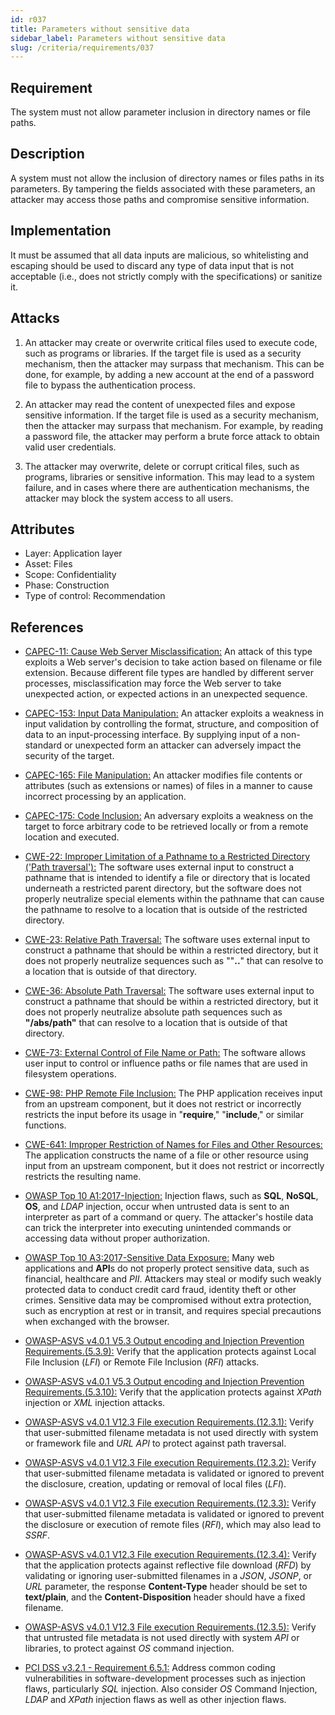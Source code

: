 ```yaml
---
id: r037
title: Parameters without sensitive data
sidebar_label: Parameters without sensitive data
slug: /criteria/requirements/037
---
```


## Requirement

The system must not allow parameter inclusion
in directory names or file paths.

## Description

A system must not allow the inclusion
of directory names or files paths
in its parameters.
By tampering the fields associated
with these parameters,
an attacker may access those paths
and compromise sensitive information.

## Implementation

It must be assumed
that all data inputs are malicious,
so whitelisting and escaping
should be used to discard any type of data input
that is not acceptable
(i.e., does not strictly comply with the specifications)
or sanitize it.

## Attacks

1. An attacker may create or overwrite
  critical files used to execute code,
  such as programs or libraries.
  If the target file
  is used as a security mechanism,
  then the attacker may surpass that mechanism.
  This can be done,
  for example,
  by adding a new account
  at the end of a password file
  to bypass the authentication process.

1. An attacker may read the content
  of unexpected files and expose sensitive information.
  If the target file
  is used as a security mechanism,
  then the attacker may surpass that mechanism.
  For example,
  by reading a password file,
  the attacker may perform a brute force attack
  to obtain valid user credentials.

1. The attacker may overwrite,
  delete or corrupt critical files,
  such as programs,
  libraries or sensitive information.
  This may lead to a system failure,
  and in cases where there are authentication mechanisms,
  the attacker may block the system access
  to all users.

## Attributes

- Layer: Application layer
- Asset: Files
- Scope: Confidentiality
- Phase: Construction
- Type of control: Recommendation

## References

- [CAPEC-11: Cause Web Server Misclassification:](http://capec.mitre.org/data/definitions/11.html)
  An attack of this type exploits
  a Web server's decision to take action
  based on filename or file extension.
  Because different file types are handled
  by different server processes,
  misclassification may force the Web server
  to take unexpected action,
  or expected actions
  in an unexpected sequence.

- [CAPEC-153: Input Data Manipulation:](http://capec.mitre.org/data/definitions/153.html)
  An attacker exploits a weakness
  in input validation by controlling the format,
  structure, and composition of data
  to an input-processing interface.
  By supplying input of a non-standard
  or unexpected form an attacker can adversely impact
  the security of the target.

- [CAPEC-165: File Manipulation:](http://capec.mitre.org/data/definitions/165.html)
  An attacker modifies file contents
  or attributes (such as extensions or names)
  of files in a manner
  to cause incorrect processing
  by an application.

- [CAPEC-175: Code Inclusion:](http://capec.mitre.org/data/definitions/175.html)
  An adversary exploits a weakness
  on the target to force arbitrary code
  to be retrieved locally
  or from a remote location and executed.

- [CWE-22: Improper Limitation of a Pathname to a Restricted Directory ('Path traversal'):](https://cwe.mitre.org/data/definitions/22.html)
  The software uses external input
  to construct a pathname that is intended to
  identify a file or directory
  that is located underneath
  a restricted parent directory,
  but the software does not properly neutralize
  special elements within the pathname
  that can cause the pathname
  to resolve to a location
  that is outside of the restricted directory.

- [CWE-23: Relative Path Traversal:](https://cwe.mitre.org/data/definitions/23.html)
  The software uses external input
  to construct a pathname
  that should be within a restricted directory,
  but it does not properly neutralize
  sequences such as ""**..**"
  that can resolve to a location that is outside
  of that directory.

- [CWE-36: Absolute Path Traversal:](https://cwe.mitre.org/data/definitions/36.html)
  The software uses external input
  to construct a pathname
  that should be within
  a restricted directory,
  but it does not properly neutralize
  absolute path sequences
  such as **"/abs/path"**
  that can resolve to a location
  that is outside of that directory.

- [CWE-73: External Control of File Name or Path:](https://cwe.mitre.org/data/definitions/73.html)
  The software allows user input to control
  or influence paths or file names
  that are used in filesystem operations.

- [CWE-98: PHP Remote File Inclusion:](https://cwe.mitre.org/data/definitions/98.html)
  The PHP application receives input
  from an upstream component,
  but it does not restrict or incorrectly restricts
  the input before its usage
  in "**require**," "**include**,"
  or similar functions.

- [CWE-641: Improper Restriction of Names for Files and Other Resources:](https://cwe.mitre.org/data/definitions/641.html)
  The application constructs the name of a file
  or other resource using input
  from an upstream component,
  but it does not restrict
  or incorrectly restricts the resulting name.

- [OWASP Top 10 A1:2017-Injection:](https://owasp.org/www-project-top-ten/OWASP_Top_Ten_2017/Top_10-2017_A1-Injection)
  Injection flaws, such as **SQL**, **NoSQL**,
  **OS**, and *LDAP* injection,
  occur when untrusted data
  is sent to an interpreter
  as part of a command or query.
  The attacker's hostile data
  can trick the interpreter
  into executing unintended commands
  or accessing data without proper authorization.

- [OWASP Top 10 A3:2017-Sensitive Data Exposure:](https://owasp.org/www-project-top-ten/OWASP_Top_Ten_2017/Top_10-2017_A3-Sensitive_Data_Exposure)
  Many web applications and **API**s
  do not properly protect sensitive data,
  such as financial,
  healthcare and *PII*.
  Attackers may steal
  or modify such weakly protected data
  to conduct credit card fraud,
  identity theft or other crimes.
  Sensitive data
  may be compromised without extra protection,
  such as encryption at rest or in transit,
  and requires special precautions
  when exchanged with the browser.

- [OWASP-ASVS v4.0.1 V5.3 Output encoding and Injection Prevention Requirements.(5.3.9):](https://owasp.org/www-pdf-archive/OWASP_Application_Security_Verification_Standard_4.0-en.pdf)
  Verify that the application protects
  against Local File Inclusion (*LFI*)
  or Remote File Inclusion (*RFI*) attacks.

- [OWASP-ASVS v4.0.1 V5.3 Output encoding and Injection Prevention Requirements.(5.3.10):](https://owasp.org/www-pdf-archive/OWASP_Application_Security_Verification_Standard_4.0-en.pdf)
  Verify that the application protects
  against *XPath* injection
  or *XML* injection attacks.

- [OWASP-ASVS v4.0.1 V12.3 File execution Requirements.(12.3.1):](https://owasp.org/www-pdf-archive/OWASP_Application_Security_Verification_Standard_4.0-en.pdf)
  Verify that user-submitted filename metadata
  is not used directly with system
  or framework file and *URL* *API*
  to protect against path traversal.

- [OWASP-ASVS v4.0.1 V12.3 File execution Requirements.(12.3.2):](https://owasp.org/www-pdf-archive/OWASP_Application_Security_Verification_Standard_4.0-en.pdf)
  Verify that user-submitted filename metadata
  is validated or ignored to prevent the disclosure,
  creation, updating or removal
  of local files (*LFI*).

- [OWASP-ASVS v4.0.1 V12.3 File execution Requirements.(12.3.3):](https://owasp.org/www-pdf-archive/OWASP_Application_Security_Verification_Standard_4.0-en.pdf)
  Verify that user-submitted filename metadata
  is validated or ignored
  to prevent the disclosure or execution
  of remote files (*RFI*),
  which may also lead to *SSRF*.

- [OWASP-ASVS v4.0.1 V12.3 File execution Requirements.(12.3.4):](https://owasp.org/www-pdf-archive/OWASP_Application_Security_Verification_Standard_4.0-en.pdf)
  Verify that the application protects
  against reflective file download (*RFD*)
  by validating or ignoring user-submitted filenames
  in a *JSON*, *JSONP*,
  or *URL* parameter,
  the response **Content-Type** header
  should be set to **text/plain**,
  and the **Content-Disposition** header
  should have a fixed filename.

- [OWASP-ASVS v4.0.1 V12.3 File execution Requirements.(12.3.5):](https://owasp.org/www-pdf-archive/OWASP_Application_Security_Verification_Standard_4.0-en.pdf)
  Verify that untrusted file metadata
  is not used directly with system *API*
  or libraries,
  to protect against *OS* command injection.

- [PCI DSS v3.2.1 - Requirement 6.5.1:](https://www.pcisecuritystandards.org/documents/PCI_DSS_v3-2-1.pdf)
  Address common coding vulnerabilities
  in software-development processes
  such as injection flaws,
  particularly *SQL* injection.
  Also consider *OS* Command Injection,
  *LDAP* and *XPath* injection flaws
  as well as other injection flaws.
